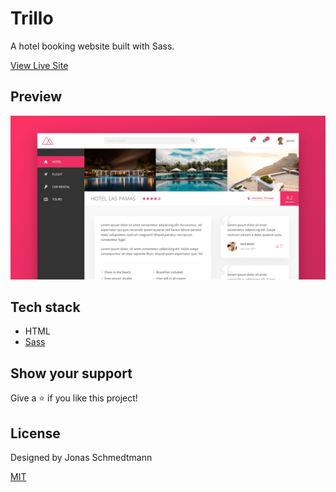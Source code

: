 # Trillo

A hotel booking website built with Sass.

[View Live Site](https://natours-benz.netlify.app/)

## Preview

<img src="./resources/demo.png"/>

## Tech stack

- HTML
- [Sass](https://sass-lang.com/)

## Show your support

Give a ⭐️ if you like this project!

## License

Designed by Jonas Schmedtmann

[MIT](LICENSE)
